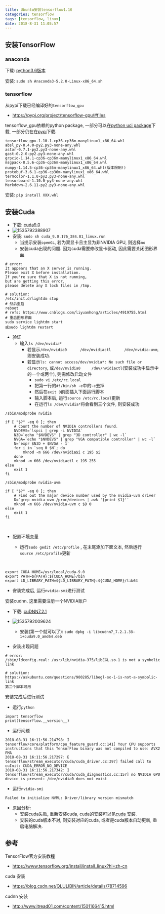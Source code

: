 ```yaml
---
title: Ubuntu安装tensorflow1.10
categories: tensorflow
tags: [tensorflow, linux]
date: 2018-8-31 11:05:57
---
```


## 安装TensorFlow

### anaconda

下载: [python3.6版本](https://mirrors.tuna.tsinghua.edu.cn/anaconda/archive/Anaconda3-5.2.0-Linux-x86_64.sh)

安装: `sudo sh Anaconda3-5.2.0-Linux-x86_64.sh `

### tensorflow

从pypi下载已经编译好的`tensorflow_gpu`

- https://pypi.org/project/tensorflow-gpu/#files

tensorflow_gpu依赖的python package, 一部分可以在[python uci package](https://www.lfd.uci.edu/~gohlke/pythonlibs/)下载, 一部分仍在在[pypi](https://pypi.org/)下载.

```
tensorflow_gpu-1.10.1-cp36-cp36m-manylinux1_x86_64.whl
absl_py-0.4.0-py2.py3-none-any.whl
astor-0.7.1-py2.py3-none-any.whl
gast-0.2.0-py2.py3-none-any.whl
grpcio-1.14.1-cp36-cp36m-manylinux1_x86_64.whl
msgpack-0.5.6-cp36-cp36m-manylinux1_x86_64.whl
numpy-1.14.5-cp36-cp36m-manylinux1_x86_64.whl(版本限制!)
protobuf-3.6.1-cp36-cp36m-manylinux1_x86_64.whl
termcolor-1.1.0-py2.py3-none-any.whl
tensorboard-1.10.0-py3-none-any.whl
Markdown-2.6.11-py2.py3-none-any.whl
```

安装: `pip install XXX.whl`

## 安装Cuda

- 下载: [cuda9.0](https://developer.nvidia.com/cuda-90-download-archive?target_os=Linux&target_arch=x86_64&target_distro=Ubuntu&target_version=1604&target_type=deblocal)
- ![1535792388907](./assets/install_tensorflow_gpu_on_ubuntu/1535792388907.png)
- 安装: `sudo sh cuda_9.0.176_384.81_linux.run`
  - 当提示安装`openGL`, 若为双显卡且主显为非NVIDIA GPU, 则选择`no`
  - 安装cuda出现的问题. 因为cuda需要修改显卡驱动, 因此需要关闭图形界面.

```
# error:
It appears that an X server is running. 
Please exit X before installation. 
If you're sure that X is not running, 
but are getting this error, 
please delete any X lock files in /tmp.

# solution:
/etc/init.d/lightdm stop
# 然后重启
reboot
# refs: https://www.cnblogs.com/liyuanhong/articles/4919755.html
# 重启图形界面
sudo service lightdm start
或sudo lightdm restart
```

- 验证
  - 输入`ls /dev/nvidia*`
    - 若显示`/dev/nvidia0      /dev/nvidiactl      /dev/nvidia-uvm`, 则安装成功.
    - 若显示`ls: cannot access/dev/nvidia*: No such file or directory`, 或`/dev/nvidia0     /dev/nvidiactl`(安装成功中显示中的一个或两个), 则需修改启动文件
      - `sudo vi /etc/rc.local`
      - 把第一行的`#!/bin/sh -e`中的`-e`去掉
      - 然后在`exit 0`前面插入下面运行脚本
      - 输入脚本后, 运行`source /etc/rc.local`更新
      - 在运行`ls /dev/nvidia*`将会看到三个文件, 则安装成功

```
/sbin/modprobe nvidia

if [ "$?" -eq 0 ]; then
	# Count the number of NVIDIA controllers found.
	NVDEVS=`lspci | grep -i NVIDIA`
	N3D=`echo "$NVDEVS" | grep "3D controller" | wc -l`
	NVGA=`echo "$NVDEVS" | grep "VGA compatible controller" | wc -l`
	N=`expr $N3D + $NVGA - 1`
	for i in `seq 0 $N`; do
		mknod -m 666 /dev/nvidia$i c 195 $i
	done
	mknod -m 666 /dev/nvidiactl c 195 255
else
	exit 1
fi

/sbin/modprobe nvidia-uvm

if [ "$?" -eq 0 ]; then
	# Find out the major device number used by the nvidia-uvm driver
	D=`grep nvidia-uvm /proc/devices | awk '{print $1}'`
	mknod -m 666 /dev/nvidia-uvm c $D 0
else
	exit 1
fi
```

​					

- 配置环境变量

  - 运行`sudo gedit /etc/profile` , 在末尾添加下面文本, 然后运行`source /etc/profile`更新

    ​		

```
export CUDA_HOME=/usr/local/cuda-9.0
export PATH=${PATH}:${CUDA_HOME}/bin
export LD_LIBRARY_PATH=${LD_LIBRARY_PATH}:${CUDA_HOME}/lib64
```

- 安装完成后, 运行`nvidia-smi`进行测试

安装cudnn. 这里需要注册一个NVIDIA账户

- 下载: [cuDNN7.2.1](https://developer.nvidia.com/rdp/cudnn-download)

- ![1535792009624](./assets/install_tensorflow_gpu_on_ubuntu/1535792009624.png)
  - 安装(第一个就可以了): `sudo dpkg -i libcudnn7_7.2.1.38-1+cuda9.0_amd64.deb`

- 安装出现问题

```
# error:
/sbin/ldconfig.real: /usr/lib/nvidia-375/libEGL.so.1 is not a symbolic link

# solution:
https://askubuntu.com/questions/900285/libegl-so-1-is-not-a-symbolic-link
第二个脚本可用
```

安装完成后进行测试

- 运行`python`

```
import tensorflow
print(tensorflow.__version__)
```

- 运行问题

```
2018-08-31 16:11:56.214798: I tensorflow/core/platform/cpu_feature_guard.cc:141] Your CPU supports instructions that this TensorFlow binary was not compiled to use: AVX2 FMA
2018-08-31 16:11:56.217297: E tensorflow/stream_executor/cuda/cuda_driver.cc:397] failed call to cuInit: CUDA_ERROR_NO_DEVICE
2018-08-31 16:11:56.217342: I tensorflow/stream_executor/cuda/cuda_diagnostics.cc:157] no NVIDIA GPU device is present: /dev/nvidia0 does not exist
```

- 运行`nvidia-smi`

```
Failed to initialize NVML: Driver/library version mismatch
```

- 原因分析: 
  - 安装cuda失败, 重新安装cuda, cuda的安装可以见[cuda 安装](https://blog.csdn.net/QLULIBIN/article/details/78714596).
  - 安装的cuda版本不对, 则安装对应的cuda, 或者是cuda版本自动更新, 重启电脑解决.

## 参考

TensorFlow官方安装教程

- https://www.tensorflow.org/install/install_linux?hl=zh-cn

cuda 安装

- https://blog.csdn.net/QLULIBIN/article/details/78714596

cudnn 安装

- http://www.itread01.com/content/1501166415.html
